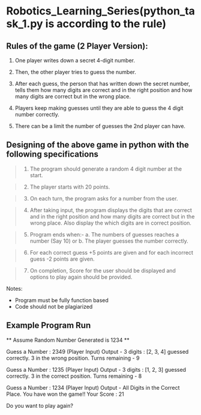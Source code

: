 # Robotics_Learning_Series(python_task_1.py is according to the rule)

## Rules of the game (2 Player Version):
                                      
1. One player writes down a secret 4-digit number.

2. Then, the other player tries to guess the number.

3. After each guess, the person that has written down the secret
number, tells them how many digits are correct and in the right
position and how many digits are correct but in the wrong place.

4. Players keep making guesses until they are able to guess the 4 digit
number correctly.

5. There can be a limit the number of guesses the 2nd player can have.

## Designing of the above game in python with the following specifications
                                      
> 1. The program should generate a random 4 digit number at the start.

> 2. The player starts with 20 points.

> 3. On each turn, the program asks for a number from the user.

> 4. After taking input, the program displays the digits that are correct and
     in the right position and how many digits are correct but in the wrong
     place. Also display the which digits are in correct position.

> 5. Program ends when:-
   >  a. The numbers of guesses reaches a number (Say 10) or
   >  b. The player guesses the number correctly.

> 6. For each correct guess +5 points are given and for each incorrect
>    guess -2 points are given.

> 7. On completion, Score for the user should be displayed and options to
   > play again should be provided.

Notes:

- Program must be fully function based
- Code should not be plagiarized


Example Program Run
-------------------
** Assume Random Number Generated is 1234 **

Guess a Number : 2349 (Player Input)
Output -
3 digits : [2, 3, 4] guessed correctly. 3 in the wrong position.
Turns remaining - 9

Guess a Number : 1235 (Player Input)
Output -
3 digits : [1, 2, 3] guessed correctly. 3 in the correct position.
Turns remaining - 8

Guess a Number : 1234 (Player Input)
Output -
All Digits in the Correct Place.
You have won the game!!
Your Score : 21

Do you want to play again?
